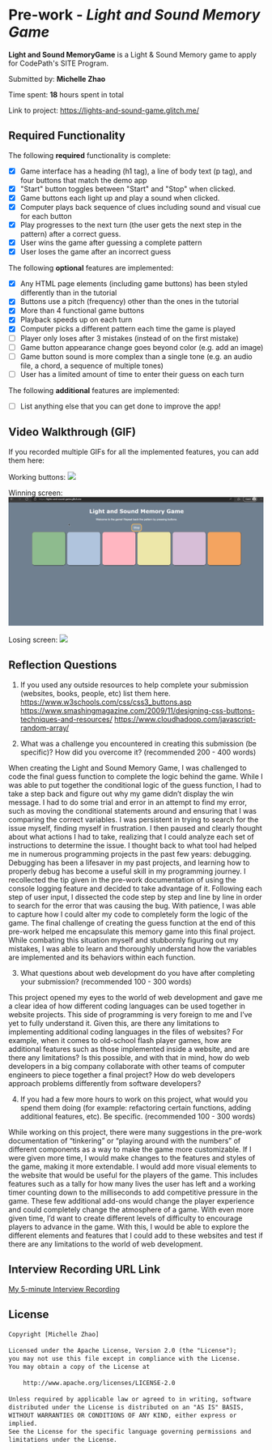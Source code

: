 # Pre-work - *Light and Sound Memory Game*

**Light and Sound MemoryGame** is a Light & Sound Memory game to apply for CodePath's SITE Program. 

Submitted by: **Michelle Zhao**

Time spent: **18** hours spent in total

Link to project: https://lights-and-sound-game.glitch.me/

## Required Functionality

The following **required** functionality is complete:

* [x] Game interface has a heading (h1 tag), a line of body text (p tag), and four buttons that match the demo app
* [x] "Start" button toggles between "Start" and "Stop" when clicked. 
* [x] Game buttons each light up and play a sound when clicked. 
* [x] Computer plays back sequence of clues including sound and visual cue for each button
* [x] Play progresses to the next turn (the user gets the next step in the pattern) after a correct guess. 
* [x] User wins the game after guessing a complete pattern
* [x] User loses the game after an incorrect guess

The following **optional** features are implemented:

* [x] Any HTML page elements (including game buttons) has been styled differently than in the tutorial
* [x] Buttons use a pitch (frequency) other than the ones in the tutorial
* [x] More than 4 functional game buttons
* [x] Playback speeds up on each turn
* [x] Computer picks a different pattern each time the game is played
* [ ] Player only loses after 3 mistakes (instead of on the first mistake)
* [ ] Game button appearance change goes beyond color (e.g. add an image)
* [ ] Game button sound is more complex than a single tone (e.g. an audio file, a chord, a sequence of multiple tones)
* [ ] User has a limited amount of time to enter their guess on each turn

The following **additional** features are implemented:

- [ ] List anything else that you can get done to improve the app!

## Video Walkthrough (GIF)

If you recorded multiple GIFs for all the implemented features, you can add them here:

Working buttons:
![](lightsandsoundwinbuttons.gif)

Winning screen:
![](lightsandsoundwin.gif)

Losing screen:
![](lightsandsoundlose.gif)


## Reflection Questions
1. If you used any outside resources to help complete your submission (websites, books, people, etc) list them here. 
https://www.w3schools.com/css/css3_buttons.asp
https://www.smashingmagazine.com/2009/11/designing-css-buttons-techniques-and-resources/
https://www.cloudhadoop.com/javascript-random-array/

2. What was a challenge you encountered in creating this submission (be specific)? How did you overcome it? (recommended 200 - 400 words) 

When creating the Light and Sound Memory Game, I was challenged to code the final guess function to complete the logic behind the game. While I was able to put together the conditional logic of the guess function, I had to take a step back and figure out why my game didn’t display the win message. I had to do some trial and error in an attempt to find my error, such as moving the conditional statements around and ensuring that I was comparing the correct variables. I was persistent in trying to search for the issue myself, finding myself in frustration. I then paused and clearly thought about what actions I had to take, realizing that I could analyze each set of instructions to determine the issue. I thought back to what tool had helped me in numerous programming projects in the past few years: debugging. Debugging has been a lifesaver in my past projects, and learning how to properly debug has become a useful skill in my programming journey. I recollected the tip given in the pre-work documentation of using the console logging feature and decided to take advantage of it. Following each step of user input, I dissected the code step by step and line by line in order to search for the error that was causing the bug. With patience, I was able to capture how I could alter my code to completely form the logic of the game. The final challenge of creating the guess function at the end of this pre-work helped me encapsulate this memory game into this final project. While combating this situation myself and stubbornly figuring out my mistakes, I was able to learn and thoroughly understand how the variables are implemented and its behaviors within each function.


3. What questions about web development do you have after completing your submission? (recommended 100 - 300 words) 

This project opened my eyes to the world of web development and gave me a clear idea of how different coding languages can be used together in website projects. This side of programming is very foreign to me and I’ve yet to fully understand it. Given this, are there any limitations to implementing additional coding languages in the files of websites? For example, when it comes to old-school flash player games, how are additional features such as those implemented inside a website, and are there any limitations? Is this possible, and with that in mind, how do web developers in a big company collaborate with other teams of computer engineers to piece together a final project? How do web developers approach problems differently from software developers?


4. If you had a few more hours to work on this project, what would you spend them doing (for example: refactoring certain functions, adding additional features, etc). Be specific. (recommended 100 - 300 words) 

While working on this project, there were many suggestions in the pre-work documentation of “tinkering” or “playing around with the numbers” of different components as a way to make the game more customizable. If I were given more time, I would make changes to the features and styles of the game, making it more extendable. I would add more visual elements to the website that would be useful for the players of the game. This includes features such as a tally for how many lives the user has left and a working timer counting down to the milliseconds to add competitive pressure in the game. These few additional add-ons would change the player experience and could completely change the atmosphere of a game. With even more given time, I’d want to create different levels of difficulty to encourage players to advance in the game. With this, I would be able to explore the different elements and features that I could add to these websites and test if there are any limitations to the world of web development. 



## Interview Recording URL Link

[My 5-minute Interview Recording](your-link-here)


## License

    Copyright [Michelle Zhao]

    Licensed under the Apache License, Version 2.0 (the "License");
    you may not use this file except in compliance with the License.
    You may obtain a copy of the License at

        http://www.apache.org/licenses/LICENSE-2.0

    Unless required by applicable law or agreed to in writing, software
    distributed under the License is distributed on an "AS IS" BASIS,
    WITHOUT WARRANTIES OR CONDITIONS OF ANY KIND, either express or implied.
    See the License for the specific language governing permissions and
    limitations under the License.

